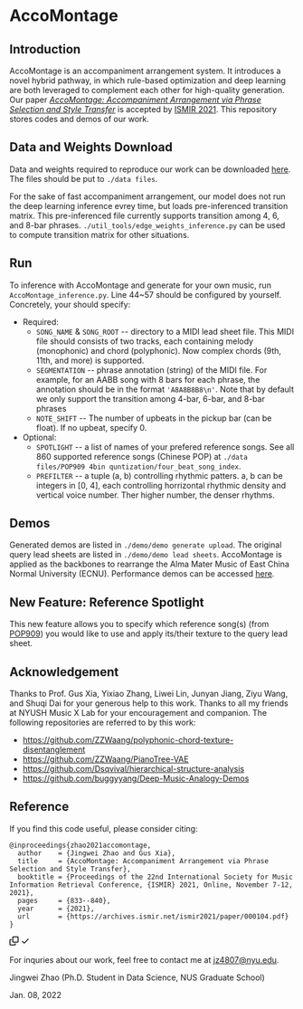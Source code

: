 # AccoMontage

## Introduction
AccoMontage is an accompaniment arrangement system. It introduces a novel hybrid pathway, in which rule-based optimization and deep learning are both leveraged to complement each other for high-quality generation. Our paper [*AccoMontage: Accompaniment Arrangement via Phrase Selection and Style Transfer*](https://arxiv.org/abs/2108.11213) is accepted by [ISMIR 2021](https://ismir2021.ismir.net/). This repository stores codes and demos of our work.

## Data and Weights Download
Data and weights required to reproduce our work can be downloaded [here](https://drive.google.com/drive/folders/14sR11NR7jDPMLtCAYbuK5KwLdc7jSKZv?usp=sharing). The files should be put to `./data files`.

For the sake of fast accompaniment arrangement, our model does not run the deep learning inference evrey time, but loads pre-inferenced transition matrix. This pre-inferenced file currently supports transition among 4, 6, and 8-bar phrases. `./util_tools/edge_weights_inference.py` can be used to compute transition matrix for other situations.

## Run
To inference with AccoMontage and generate for your own music, run `AccoMontage_inference.py`. Line 44~57 should be configured by yourself. Concretely, your should specify:

-   Required:
    -   `SONG_NAME` & `SONG_ROOT` -- directory to a MIDI lead sheet file. This MIDI file should consists of two tracks, each containing melody (monophonic) and chord (polyphonic). Now complex chords (9th, 11th, and more) is supported.
    -   `SEGMENTATION` -- phrase annotation (string) of the MIDI file. For example, for an AABB song with 8 bars for each phrase, the annotation should be in the format `'A8A8B8B8\n'`. Note that by default we only support the transition among 4-bar, 6-bar, and 8-bar phrases
    -   `NOTE_SHIFT` -- The number of upbeats in the  pickup bar (can be float). If no upbeat, specify 0.
-   Optional:
    -   `SPOTLIGHT` -- a list of names of your prefered reference songs. See all 860 supported reference songs (Chinese POP) at `./data files/POP909 4bin quntization/four_beat_song_index`.
    -   `PREFILTER` -- a tuple (a, b) controlling rhythmic patters. a, b can be integers in [0, 4], each controlling horrizontal rhythmic density and vertical voice number. Ther higher number, the denser rhythms.


## Demos
Generated demos are listed in `./demo/demo generate upload`. The original query lead sheets are listed in `./demo/demo lead sheets`. AccoMontage is applied as the backbones to rearrange the Alma Mater Music of East China Normal University (ECNU). Performance demos can be accessed [here](https://zhaojw1998.github.io/accomontage_demo).

## New Feature: Reference Spotlight
This new feature allows you to specify which reference song(s) (from [POP909](https://github.com/music-x-lab/POP909-Dataset)) you would like to use and apply its/their texture to the query lead sheet.

## Acknowledgement
Thanks to Prof. Gus Xia, Yixiao Zhang, Liwei Lin, Junyan Jiang, Ziyu Wang, and Shuqi Dai for your generous help to this work. Thanks to all my friends at NYUSH Music X Lab for your encouragement and companion. The following repositories are referred to by this work:

- https://github.com/ZZWaang/polyphonic-chord-texture-disentanglement
- https://github.com/ZZWaang/PianoTree-VAE 
- https://github.com/Dsqvival/hierarchical-structure-analysis
- https://github.com/buggyyang/Deep-Music-Analogy-Demos


## Reference
If you find this code useful, please consider citing:

<div class="snippet-clipboard-content position-relative overflow-auto"><pre><code>@inproceedings{zhao2021accomontage,
  author    = {Jingwei Zhao and Gus Xia},
  title     = {AccoMontage: Accompaniment Arrangement via Phrase Selection and Style Transfer},
  booktitle = {Proceedings of the 22nd International Society for Music Information Retrieval Conference, {ISMIR} 2021, Online, November 7-12, 2021},
  pages     = {833--840},
  year      = {2021},
  url       = {https://archives.ismir.net/ismir2021/paper/000104.pdf}
}
</code></pre><div class="zeroclipboard-container position-absolute right-0 top-0">
    <clipboard-copy aria-label="Copy" class="ClipboardButton btn js-clipboard-copy m-2 p-0 tooltipped-no-delay" data-copy-feedback="Copied!" data-tooltip-direction="w" value="@inproceedings{zhao2021accomontage,
  author    = {Jingwei Zhao and Gus Xia},
  title     = {AccoMontage: Accompaniment Arrangement via Phrase Selection and Style Transfer},
  booktitle = {Proceedings of the 22nd International Society for Music Information Retrieval Conference, {ISMIR} 2021, Online, November 7-12, 2021},
  pages     = {833--840},
  year      = {2021},
  url       = {https://archives.ismir.net/ismir2021/paper/000104.pdf}
}
" tabindex="0" role="button" style="display: inherit;">
      <svg aria-hidden="true" height="16" viewBox="0 0 16 16" version="1.1" width="16" data-view-component="true" class="octicon octicon-copy js-clipboard-copy-icon m-2">
    <path fill-rule="evenodd" d="M0 6.75C0 5.784.784 5 1.75 5h1.5a.75.75 0 010 1.5h-1.5a.25.25 0 00-.25.25v7.5c0 .138.112.25.25.25h7.5a.25.25 0 00.25-.25v-1.5a.75.75 0 011.5 0v1.5A1.75 1.75 0 019.25 16h-7.5A1.75 1.75 0 010 14.25v-7.5z"></path><path fill-rule="evenodd" d="M5 1.75C5 .784 5.784 0 6.75 0h7.5C15.216 0 16 .784 16 1.75v7.5A1.75 1.75 0 0114.25 11h-7.5A1.75 1.75 0 015 9.25v-7.5zm1.75-.25a.25.25 0 00-.25.25v7.5c0 .138.112.25.25.25h7.5a.25.25 0 00.25-.25v-7.5a.25.25 0 00-.25-.25h-7.5z"></path>
</svg>
      <svg aria-hidden="true" height="16" viewBox="0 0 16 16" version="1.1" width="16" data-view-component="true" class="octicon octicon-check js-clipboard-check-icon color-fg-success d-none m-2">
    <path fill-rule="evenodd" d="M13.78 4.22a.75.75 0 010 1.06l-7.25 7.25a.75.75 0 01-1.06 0L2.22 9.28a.75.75 0 011.06-1.06L6 10.94l6.72-6.72a.75.75 0 011.06 0z"></path>
</svg>
    </clipboard-copy>
  </div></div>


For inquries about our work, feel free to contact me at jz4807@nyu.edu.

Jingwei Zhao (Ph.D. Student in Data Science, NUS Graduate School)

Jan. 08, 2022
